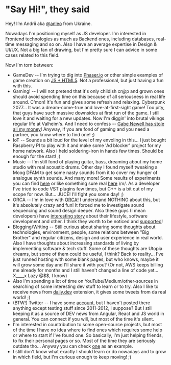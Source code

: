 # "Say Hi!", they said

Hey! I’m Andrii aka [@anleo](https://github.com/anleo) from Ukraine. 

Nowadays I'm positioning myself as JS developer. I'm interested in Frontend technologies as much as Backend ones, including databases, real-time messaging and so on. Also I have an average expertise in Design & UI/UX. Not a big fan of drawing, but I'm pretty sure I can advice in some cases related to this field. 

Now I'm torn between: 
- GameDev -- I'm trying to dig into [Phaser.io](https://phaser.io/) or other simple examples of game creation on [JS + HTML5](https://github.com/anleo/js-memory-game). Not a professional, but just having a fun with this.
- Gaming! -- I will not pretend that it's only childish cr@p and grown ones should avoid spending time on this because of all seriousness in real life around. C'mon! It's fun and gives some refresh and relaxing. Cyberpunk 2077... It was a dream-come-true and love-at-first-sight game! Too pity, that guys have such massive downsides at first run of the game. I still love it and waiting for a new updates. Now I'm diggin' into brutal vikings regular life at Valheim's. And I need to confess -- [Gabe Newell has stole all my money](https://steamcommunity.com/id/pipiko_loloba)! Anyway, If you are fond of gaming and you need a partner, you know where to find one! ;)
- IoT -- Sounds a bit loud for the level of my envoling in this... I just bought Raspberry PI to play with it and make some 'Ad blocker' project for my home network. Also I held soldering-iron in hands few times. Should be enough for the start! ;)
- Music -- I'm still fond of playing guitar, bass, dreaming about my home studio with real acoustic drums. Other day I found myself tweaking a Moog DFAM to get some nasty sounds from it to cover my hunger of analogue synth sounds. And many more! Some results of experiments you can find [here](https://soundcloud.com/illusionofsilence/tracks) or like something sure real [here](https://illusionofsilence.bandcamp.com/) \m/. As a developer I've tried to code VST plugins few times, but C++ is a bit out of my scope for now. But... JUCE! I'll fight you some day! ;)
- ORCA -- I'm in love with [ORCA](https://github.com/hundredrabbits/Orca)! I understand NOTHING about this, but it's absolutely crazy and fun! It forced me to investigate sound sequencing and sound design deeper. Also these guys (I mean developers) have [interesting story](https://www.youtube.com/watch?v=BW32yUEymvU) about their lifestyle, software development and other. I think they worth to be noticed and [supported](https://www.patreon.com/100/posts)!
- Blogging/Writing -- Still curious about sharing some thoughts about technologies, environment, people, some relations between "Big Brother" and regular citizens, design and user experience in real world. Also I have thoughts about increasing standards of living by implementing software & tech stuff. Some of these thoughts are Utopia dreams, but some of them could be useful, I think? Back to reality... I've just runned hosting with some blank pages, but who knows, maybe it will grow some day and I'll share it with you? (Or not, AWS keeps billing me already for months and I still haven't changed a line of code yet... X____x Lazy @$$, I know)
- Also I'm spending a lot of time on YouTube/Medium/other-sources in searching of some interesting dev stuff to learn or to try. Also I like to receive news from [daily.dev](https://api.daily.dev/get?r=anleo) extension, it gives some tweets from da real world! ;)
- (BTW!) Twitter -- I have some [account](https://twitter.com/pipiko_loloba), but I haven't posted there anything except testing stuff since 2011-2012, I suppose? But I still keeping it as a source of DEV news from Angular, React and JS world in general. You can connect if you will, but most of the time it's silent.
- I'm interested in countribution to some open-source projects, but most of the time I have no idea where to find ones which requires some help or where to start if I've found one. So basically, I'm just helping friends, to fix their personal pages or so. Most of the time they are seriously outdate tho... Anyway you can check [one](https://sergiishaulis.com/) as an example.
- I still don't know what exactly I should learn or do nowadays and to grow in which field, but I'm curious enough to keep moving! ;)
